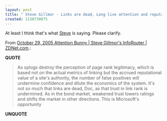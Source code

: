 ```yaml
---
layout: post
title: " Steve Gillmor - Links are dead, Long live attention and reputation!"
created: 1130730075
---
```

<p>At least I think that's what <a href="http://blogs.zdnet.com/Gillmor/">Steve</a> is saying. Please clarify.</p> <p>From <a href="http://blogs.zdnet.com/Gillmor/?p=175">
October 29, 2005
Attention Bunny | Steve Gillmor's InfoRouter | ZDNet.com</a>.:</p>
<p><b>QUOTE</b></p><blockquote>As splogs destroy the perception of page rank legitimacy, which is based not on the actual metrics of linking but the accrued reputational value of a site's authority, the number of false positives will undermine confidence and dilute the economics of the system. It's not so much that links are dead, Doc, as that trust in link rank is undermined. As in the bond market, weakened trust lowers ratings and shifts the market in other directions. This is Microsoft's opportunity</blockquote><p><b>UNQUOTE</b></p>



